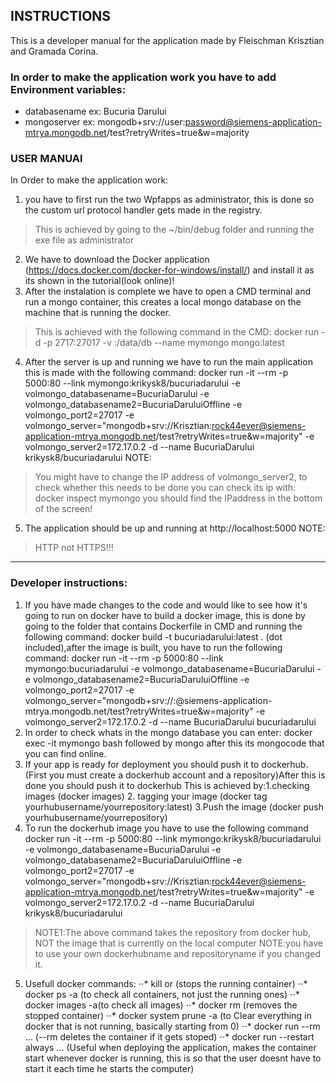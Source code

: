 ## INSTRUCTIONS

This is a developer manual for the application made by Fleischman Krisztian and Gramada Corina.

### In order to make the application work you have to add Environment variables:
- databasename   ex: Bucuria Darului
- mongoserver    ex: mongodb+srv://user:password@siemens-application-mtrya.mongodb.net/test?retryWrites=true&w=majority

### USER MANUAl
In Order to make the application work:
1. you have to first run the two Wpfapps as administrator, this is done so the custom url protocol handler gets made in the registry.
>This is achieved by going to the ~/bin/debug folder and running the exe file as administrator
2. We have to download the Docker application (https://docs.docker.com/docker-for-windows/install/) and install it as its shown in the tutorial(look online)!
3. After the instalation is complete we have to open a CMD terminal and run a mongo container, this creates a local mongo database on the machine that is running the docker. 
>This is achieved with the following command in the CMD: docker run -d -p 2717:27017 -v :/data/db --name mymongo mongo:latest
4. After the server is up and running we have to run the main application this is made with the following command: docker run -it --rm -p 5000:80 --link mymongo:krikysk8/bucuriadarului -e volmongo_databasename=BucuriaDarului -e volmongo_databasename2=BucuriaDaruluiOffline -e volmongo_port2=27017 -e volmongo_server="mongodb+srv://Krisztian:rock44ever@siemens-application-mtrya.mongodb.net/test?retryWrites=true&w=majority" -e volmongo_server2=172.17.0.2 -d --name BucuriaDarului krikysk8/bucuriadarului
NOTE:
>You might have to change the IP address of volmongo_server2, to check whether this needs to be done you can check its ip with: docker inspect mymongo                 you should find the IPaddress in the bottom of the screen!
5. The application should be up and running at http://localhost:5000
NOTE:
> HTTP not HTTPS!!!

***

### Developer instructions:
1. If you have made changes to the code and would like to see how it's going to run on docker have to build a docker image, this is done by going to the folder that contains Dockerfile in CMD and running the following command: docker build -t bucuriadarului:latest .  (dot included),after the image is built, you have to run the following command: docker run -it --rm -p 5000:80 --link mymongo:bucuriadarului -e volmongo_databasename=BucuriaDarului -e volmongo_databasename2=BucuriaDaruluiOffline -e volmongo_port2=27017 -e volmongo_server="mongodb+srv://<username>:<password>@siemens-application-mtrya.mongodb.net/test?retryWrites=true&w=majority" -e volmongo_server2=172.17.0.2 -d --name BucuriaDarului bucuriadarului
2. In order to check whats in the mongo database you can enter: docker exec -it mymongo bash   followed by mongo    after this its mongocode that you can find online.
3. If your app is ready for deployment you should push it to dockerhub.(First you must create a dockerhub account and a repository)After this is done you should push it to dockerhub This is achieved by:1.checking images (docker images)   2. tagging your image (docker tag <IDOFIMAGE> yourhubusername/yourrepository:latest) 3.Push the image (docker push yourhubusername/yourrepository)
4. To run the dockerhub image you have to use the following command docker run -it --rm -p 5000:80 --link mymongo:krikysk8/bucuriadarului -e volmongo_databasename=BucuriaDarului -e volmongo_databasename2=BucuriaDaruluiOffline -e volmongo_port2=27017 -e volmongo_server="mongodb+srv://Krisztian:rock44ever@siemens-application-mtrya.mongodb.net/test?retryWrites=true&w=majority" -e volmongo_server2=172.17.0.2 -d --name BucuriaDarului krikysk8/bucuriadarului
>  NOTE1:The above command takes the repository from docker hub, NOT the image that is currently on the local computer
>  NOTE:you have to use your own dockerhubname and repositoryname if you changed it.
5. Usefull docker commands:
⋅⋅* kill <id> or <name> (stops the running container)
⋅⋅* docker ps -a (to check all containers, not just the running ones)
⋅⋅* docker images -a(to check all images)
⋅⋅* docker rm <id> (removes the stopped container)
⋅⋅* docker system prune -a (to Clear everything in docker that is not running, basically starting from 0)
⋅⋅* docker run --rm ... (--rm deletes the container if it gets stoped)
⋅⋅* docker run --restart always ... (Useful when deploying the application, makes the container start whenever docker is running, this is so that the user doesnt have to start it each time he starts the computer) 
